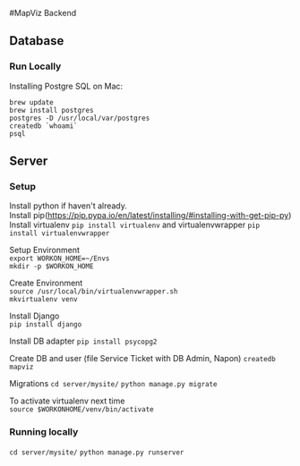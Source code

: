 #MapViz
Backend

## Database
### Run Locally
Installing Postgre SQL on Mac:
```
brew update
brew install postgres
postgres -D /usr/local/var/postgres
createdb `whoami`
psql
```

## Server
### Setup
Install python if haven't already.  
Install pip(https://pip.pypa.io/en/latest/installing/#installing-with-get-pip-py)  
Install virtualenv `pip install virtualenv` and virtualenvwrapper `pip install virtualenvwrapper`

Setup Environment  
`export WORKON_HOME=~/Envs`  
`mkdir -p $WORKON_HOME`

Create Environment  
`source /usr/local/bin/virtualenvwrapper.sh`  
`mkvirtualenv venv`

Install Django  
`pip install django`

Install DB adapter
`pip install psycopg2`

Create DB and user (file Service Ticket with DB Admin, Napon) 
`createdb mapviz`

Migrations
`cd server/mysite/`
`python manage.py migrate`

To activate virtualenv next time   
`source $WORKONHOME/venv/bin/activate`


### Running locally  
`cd server/mysite/`
`python manage.py runserver`
